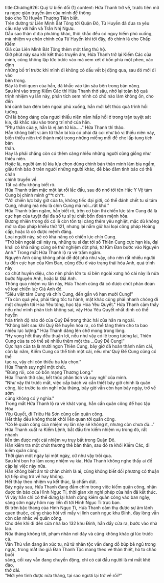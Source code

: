 title:Chương926: Quỷ U biến đổi (1)
content:
Hứa Thanh trở về, trước tiên mở ra ngọc giản truyền âm của mình để thông<br>báo cho Tử Huyền Thượng Tiên biết.<br>Trên đường từ Liên Minh Bát Tông tới Quận Đô, Tử Huyền đã đưa ra yêu<br>cầu này với hắn và Trần Nhị Ngưu.<br>Dẫu sao thân ở địa phương khác, thời khắc đều có nguy hiểm phủ xuống,<br>mà nhiệm vụ chân chính của Tử Huyền khi tới đây, đó chính là cho Chấp Kiếm<br>Giả của Liên Minh Bát Tông thêm một tầng thủ hộ.<br>Giờ phút này sau khi kết thúc truyền âm, Hứa Thanh trở lại Kiếm Các của<br>mình, cũng không lập tức bước vào mà xem xét ở bốn phía một phen, xác định<br>những bố trí trước khi mình đi không có dấu vết bị động qua, sau đó mới đi vào<br>bên trong.<br>Đây là thói quen của hắn, đã khắc vào tận sâu bên trong bản năng.<br>Sau khi vào trong Kiếm Các thì Hứa Thanh thở sâu, nhớ lại toàn bộ quá<br>trình nhiệm vụ lần này, phân tích xem mình có chỗ nào làm không ổn, cho đến<br>khi cảnh ban đêm bên ngoài phủ xuống, hắn mới kết thúc quá trình hồi tưởng.<br>Chỉ là bóng dáng của người thiếu niên nằm hấp hối ở trong trận tuyệt sát<br>kia, đã khắc sâu vào trong trí nhớ của hắn.<br>"Phụ thân của y, hẳn là vị ám tử kia....." Hứa Thanh thì thào.<br>Hắn không biết vị ám tử thần bí kia có phải đã coi như bỏ vị thiếu niên này,<br>biến thiếu niên trở thành một trong những miếng mồi để che lấp tung tích bản<br>thân.<br>Hay là phải chăng còn có thêm càng nhiều những người cũng giống như<br>thiếu niên.<br>Hoặc là, người ám tử kia lựa chọn dùng chính bản thân mình làm bia ngắm,<br>giấu tình báo ở trên người những người khác, để bảo đảm tình báo có thể chân<br>chính truyền về.<br>Tất cả đều không biết rõ.<br>Hứa Thanh trầm mặc một lát rồi lắc đầu, sau đó nhớ tới tên Hắc Y Vệ tám<br>Cung bị chính mình g**t ch*t.<br>"Với chiến lực bây giờ của ta, không tiếc đại giới, có thể đánh chết tu sĩ tám<br>Cung, nhưng mà nếu là chín Cung mà nói…rất khó."<br>Hứa Thanh trầm ngâm, hắn biết rõ, trên cơ bản thì chiến lực tám Cung đã là<br>cực hạn của tuyệt đại đa số tu sĩ tư chất bốn đoàn mệnh hỏa.<br>Đương nhiên trong đó có lẽ còn tồn tại càng thêm yêu nghiệt, mặc dù không<br>mở ra đạo pháp khiếu thứ 121, nhưng lại nắm giữ hai loại công pháp Hoàng<br>cấp, hoặc là có được mệnh đăng.<br>Loại người này, sẽ có khả năng có chiến lực chín Cung.<br>"Trừ bên ngoài cái này ra, những tu sĩ đạt tới số Thiên Cung cực hạn kia, đại<br>khái có khả năng cũng sẽ thử nghiệm đột phá, từ Kim Đan bước vào Nguyên<br>Anh." Trong mắt Hứa Thanh lộ ra vẻ trầm ngâm.<br>Nguyên Anh cũng không phải dễ đột phá như vậy, cho nên rất nhiều người<br>tu đến cực hạn của Kim Đan, cũng đều ở vào trạng thái hóa Anh, quá trình này<br>có chút huyền diệu, cho nên phần lớn tu sĩ bên ngoài xưng hô cái này là nửa<br>bước Nguyên Anh, hoặc là Giả Anh.<br>Thông qua nhiệm vụ lần này, Hứa Thanh cũng đã có được chút phán đoán<br>về loại chiến lực Giả Anh đó.<br>"Siêu việt tám Cung và chín Cung, đến gần vô hạn mười Cung!"<br>"Ta còn quá yếu, phải tăng tốc tu hành, mặt khác cũng phải nhanh chóng đi<br>một chuyến tới Hóa Yêu tông, học tập Hóa Yêu Quyết." Hứa Thanh cảm thấy<br>nếu như mình phân tích không sai, vậy Hóa Yêu Quyết nhất định có thể huyễn<br>hóa trình độ nào đó của Quỷ Đế trong thức hải của hắn ra ngoài.<br>"Không biết sau khi Quỷ Đế huyễn hóa ra, có thể tăng thêm cho ta bao<br>nhiêu lực lượng." Hứa Thanh dâng lên chờ mong trong lòng.<br>"Hy vọng hết thảy đều thuận lợi, nếu như vậy có lẽ trong tương lai, Thiên<br>Cung của ta có thể sẽ nhiều thêm một tòa …Quỷ Đế Cung!"<br>Cực hạn của ta là mười ngọn Thiên Cung, bây giờ đã hoàn thành năm cái,<br>còn lại năm, Kiếm Cung có thể tính một cái, nếu như Quỷ Đế Cung cũng có thể<br>tạo ra, vậy chỉ còn thiếu ba lựa chọn."<br>Hứa Thanh suy nghĩ một chút.<br>"Đúng rồi, còn có bổn mạng Thương Long."<br>Hứa Thanh thở sâu, kết thúc phân tích và suy nghĩ của mình.<br>"Như vậy thì trước mắt, việc cấp bách và cần thiết bây giờ chính là quân<br>công, lúc trước ta xin nghỉ nửa tháng, bây giờ vẫn còn hạn bảy ngày, trở về sớm<br>cũng không có ý nghĩa."<br>Trong mắt Hứa Thanh lộ ra vẻ khát vọng, hắn cần quân công để học tập Hóa<br>Yêu Quyết, đi Triêu Hà Sơn cũng cần quân công.<br>Hết thảy đều không thoát khỏi liên quan tới quân công.<br>"Có lẽ quân công của nhiệm vụ lần này sẽ không ít, nhưng còn chưa đủ..."<br>Hứa Thanh xuất ra Kiếm Lệnh, bắt đầu tìm kiếm nhiệm vụ trong đó, rất nhanh<br>liền tìm được một cái nhiệm vụ truy bắt trong Quận Đô.<br>Hắn kiểm tra một chút thương thế bản thân, sau đó ra khỏi Kiếm Các, đi<br>kiếm quân công.<br>Thời gian một ngày lại một ngày, cứ như vậy trôi qua.<br>Sau khi bọn họ làm xong nhiệm vụ kia, Hứa Thanh không nghe thấy ai đề<br>cập lại việc này nữa.<br>Hắn không biết ám tử chân chính là ai, cũng không biết đối phương có thuận<br>lợi tiếp ứng trở về hay không.<br>Hết thảy theo nhiệm vụ kết thúc, là chấm dứt.<br>Bảy ngày sau, Hứa Thanh đang đắm chìm trong việc kiếm quân công, nhận<br>được tin báo của Hình Ngục Ti, thời gian xin nghỉ phép của hắn đã kết thúc.<br>Vì vậy hắn chỉ có thể dừng lại hành động kiếm quân công vào ban ngày,<br>sáng sớm ngày hôm nay liền đi tới Hình Ngục Ti trực ban.<br>Đi trên bậc thang của Hình Ngục Ti, Hứa Thanh cảm thụ được sự âm lãnh<br>quen thuộc, cũng chào hỏi với mấy vị lính canh ngục khu Đinh, đáy lòng vẫn<br>còn cân nhắc về quân công.<br>Cho đến khi đi đến cửa nhà lao 132 khu Đinh, hắn đẩy cửa ra, bước vào nhà<br>lao.<br>Nửa tháng không tới, phạm nhân nơi đây và cũng không khác gì lúc trước<br>cả.<br>Vân Thú vẫn đang ăn xúc tu, nữ tử nhân tộc vẫn đang dỗ búp bê ngủ trong<br>ngực, trong mắt lão giả Đan Thanh Tộc mang theo vẻ thân thiết, hô to chào buổi<br>sáng, cối xay vẫn đang chuyển động, chỉ có cái đầu người là mí mắt khẽ đảo,<br>thở dài.<br>"Mới yên tĩnh được nửa tháng, tại sao ngươi lại trở về rồi?"